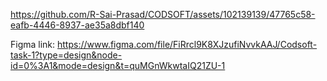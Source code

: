 

https://github.com/R-Sai-Prasad/CODSOFT/assets/102139139/47765c58-eafb-4446-8937-ae35a8dbf140

Figma link: https://www.figma.com/file/FiRrcl9K8XJzufiNvvkAAJ/Codsoft-task-1?type=design&node-id=0%3A1&mode=design&t=quMGnWkwtaIQ21ZU-1
